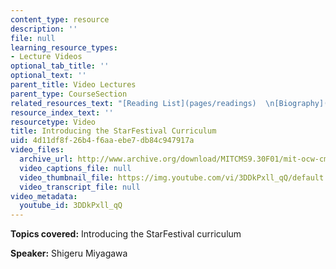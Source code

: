 ```yaml
---
content_type: resource
description: ''
file: null
learning_resource_types:
- Lecture Videos
optional_tab_title: ''
optional_text: ''
parent_title: Video Lectures
parent_type: CourseSection
related_resources_text: "[Reading List](pages/readings)  \n[Biography](video_galleries/video-lectures/biography)"
resource_index_text: ''
resourcetype: Video
title: Introducing the StarFestival Curriculum
uid: 4d11df8f-26b4-f6aa-ebe7-db84c947917a
video_files:
  archive_url: http://www.archive.org/download/MITCMS9.30F01/mit-ocw-cms930-miyagawa-starfestival-03jul2003-220k.mp4
  video_captions_file: null
  video_thumbnail_file: https://img.youtube.com/vi/3DDkPxll_qQ/default.jpg
  video_transcript_file: null
video_metadata:
  youtube_id: 3DDkPxll_qQ
---
```


**Topics covered:** Introducing the StarFestival curriculum

**Speaker:** Shigeru Miyagawa

